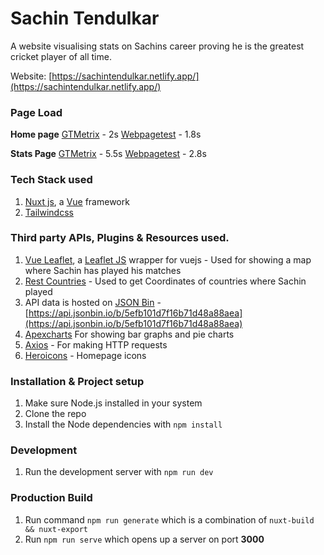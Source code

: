 # Sachin Tendulkar

A website visualising stats on Sachins career proving he is the greatest cricket player of all time.

Website: [https://sachintendulkar.netlify.app/](https://sachintendulkar.netlify.app/)

### Page Load

**Home page**
[GTMetrix](https://gtmetrix.com/reports/sachintendulkar.netlify.app/cj3K8oda) - 2s
[Webpagetest](https://www.webpagetest.org/result/200630_11_c487021311fe10a09470c6bf4e22ea1d/2/details/#waterfall_view_step1) - 1.8s

**Stats Page**
[GTMetrix](https://gtmetrix.com/reports/sachintendulkar.netlify.app/cj3K8oda) - 5.5s
[Webpagetest](https://www.webpagetest.org/result/200630_YK_fe8a05a89ff398124e972a00d61b9908/) - 2.8s

### Tech Stack used

1. [Nuxt js](https://nuxtjs.org/), a [Vue](https://vuejs.org/) framework
2. [Tailwindcss](https://tailwindcss.com/)

### Third party APIs, Plugins & Resources used.

1. [Vue Leaflet](https://vue2-leaflet.netlify.app/), a [Leaflet JS](https://leafletjs.com/) wrapper for vuejs - Used for showing a map where Sachin has played his matches
2. [Rest Countries](https://restcountries.eu/) - Used to get Coordinates of countries where Sachin played
3. API data is hosted on [JSON Bin](https://jsonbin.io/) - [https://api.jsonbin.io/b/5efb101d7f16b71d48a88aea](https://api.jsonbin.io/b/5efb101d7f16b71d48a88aea)
4. [Apexcharts](https://apexcharts.com/) For showing bar graphs and pie charts
5. [Axios](https://github.com/axios/axios) - For making HTTP requests
6. [Heroicons](https://heroicons.dev/) - Homepage icons

### Installation & Project setup

1. Make sure Node.js installed in your system
2. Clone the repo
3. Install the Node dependencies with `npm install`

### Development

1. Run the development server with `npm run dev`

### Production Build

1. Run command `npm run generate` which is a combination of `nuxt-build && nuxt-export`
2. Run `npm run serve` which opens up a server on port **3000**
